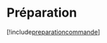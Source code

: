 # Préparation

[!include[preparationcommande](preparation.preparationcommande.autogen.md)]






































































































